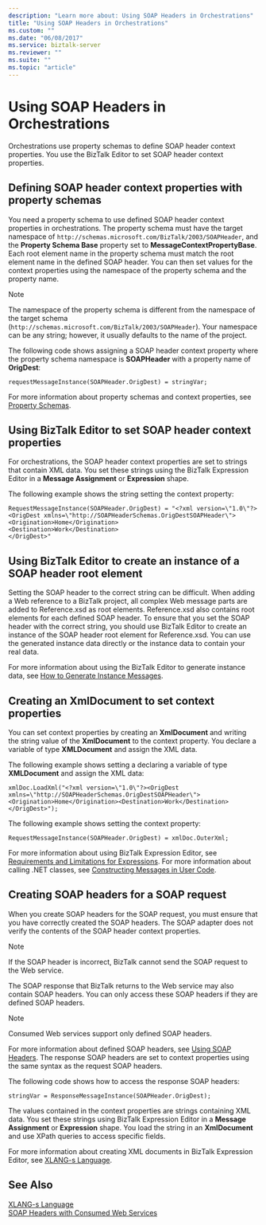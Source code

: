 ```yaml
---
description: "Learn more about: Using SOAP Headers in Orchestrations"
title: "Using SOAP Headers in Orchestrations"
ms.custom: ""
ms.date: "06/08/2017"
ms.service: biztalk-server
ms.reviewer: ""
ms.suite: ""
ms.topic: "article"
---
```

# Using SOAP Headers in Orchestrations
Orchestrations use property schemas to define SOAP header context properties. You use the BizTalk Editor to set SOAP header context properties.  
  
## Defining SOAP header context properties with property schemas  
 You need a property schema to use defined SOAP header context properties in orchestrations. The property schema must have the target namespace of `http://schemas.microsoft.com/BizTalk/2003/SOAPHeader`, and the **Property Schema Base** property set to **MessageContextPropertyBase**. Each root element name in the property schema must match the root element name in the defined SOAP header. You can then set values for the context properties using the namespace of the property schema and the property name.  
  
> [!NOTE]
>  The namespace of the property schema is different from the namespace of the target schema (`http://schemas.microsoft.com/BizTalk/2003/SOAPHeader`). Your namespace can be any string; however, it usually defaults to the name of the project.  
  
 The following code shows assigning a SOAP header context property where the property schema namespace is **SOAPHeader** with a property name of **OrigDest**:  
  
```  
requestMessageInstance(SOAPHeader.OrigDest) = stringVar;  
```  
  
 For more information about property schemas and context properties, see [Property Schemas](../core/property-schemas.md).  
  
## Using BizTalk Editor to set SOAP header context properties  
 For orchestrations, the SOAP header context properties are set to strings that contain XML data. You set these strings using the BizTalk Expression Editor in a **Message Assignment** or **Expression** shape.  
  
 The following example shows the string setting the context property:  
  
```  
RequestMessageInstance(SOAPHeader.OrigDest) = "<?xml version=\"1.0\"?>  
<OrigDest xmlns=\"http://SOAPHeaderSchemas.OrigDestSOAPHeader\">  
<Origination>Home</Origination>  
<Destination>Work</Destination>  
</OrigDest>"  
```  
  
## Using BizTalk Editor to create an instance of a SOAP header root element  
 Setting the SOAP header to the correct string can be difficult. When adding a Web reference to a BizTalk project, all complex Web message parts are added to Reference.xsd as root elements. Reference.xsd also contains root elements for each defined SOAP header. To ensure that you set the SOAP header with the correct string, you should use BizTalk Editor to create an instance of the SOAP header root element for Reference.xsd. You can use the generated instance data directly or the instance data to contain your real data.  
  
 For more information about using the BizTalk Editor to generate instance data, see [How to Generate Instance Messages](../core/how-to-generate-instance-messages.md).  
  
## Creating an XmlDocument to set context properties  
 You can set context properties by creating an **XmlDocument** and writing the string value of the **XmlDocument** to the context property. You declare a variable of type **XMLDocument** and assign the XML data.  
  
 The following example shows setting a declaring a variable of type **XMLDocument** and assign the XML data:  
  
```  
xmlDoc.LoadXml("<?xml version=\"1.0\"?><OrigDest xmlns=\"http://SOAPHeaderSchemas.OrigDestSOAPHeader\"><Origination>Home</Origination><Destination>Work</Destination></OrigDest>");  
```  
  
 The following example shows setting the context property:  
  
```  
RequestMessageInstance(SOAPHeader.OrigDest) = xmlDoc.OuterXml;  
```  
  
 For more information about using BizTalk Expression Editor, see [Requirements and Limitations for Expressions](../core/requirements-and-limitations-for-expressions.md). For more information about calling .NET classes, see [Constructing Messages in User Code](../core/constructing-messages-in-user-code.md).  
  
## Creating SOAP headers for a SOAP request  
 When you create SOAP headers for the SOAP request, you must ensure that you have correctly created the SOAP headers. The SOAP adapter does not verify the contents of the SOAP header context properties.  
  
> [!NOTE]
>  If the SOAP header is incorrect, BizTalk cannot send the SOAP request to the Web service.  
  
 The SOAP response that BizTalk returns to the Web service may also contain SOAP headers. You can only access these SOAP headers if they are defined SOAP headers.  
  
> [!NOTE]
>  Consumed Web services support only defined SOAP headers.  
  
 For more information about defined SOAP headers, see [Using SOAP Headers](../core/using-soap-headers.md). The response SOAP headers are set to context properties using the same syntax as the request SOAP headers.  
  
 The following code shows how to access the response SOAP headers:  
  
```  
stringVar = ResponseMessageInstance(SOAPHeader.OrigDest);  
```  
  
 The values contained in the context properties are strings containing XML data. You set these strings using BizTalk Expression Editor in a **Message Assignment** or **Expression** shape. You load the string in an **XmlDocument** and use XPath queries to access specific fields.  
  
 For more information about creating XML documents in BizTalk Expression Editor, see [XLANG-s Language](../core/xlang-s-language.md).  
  
## See Also  
 [XLANG-s Language](../core/xlang-s-language.md)   
 [SOAP Headers with Consumed Web Services](../core/soap-headers-with-consumed-web-services.md)
